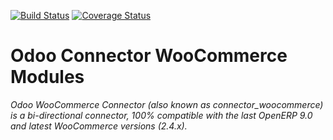 [![Build Status](https://travis-ci.org/OCA/connector-woocommerce.svg?branch=9.0)](https://travis-ci.org/OCA/connector-woocommerce)
[![Coverage Status](https://coveralls.io/repos/OCA/connector-woocommerce/badge.svg?branch=9.0&service=github)](https://coveralls.io/github/OCA/connector-woocommerce?branch=9.0)

Odoo Connector WooCommerce Modules
===================================
*Odoo WooCommerce Connector (also known as connector_woocommerce) is a bi-directional connector, 100% compatible with the last OpenERP 9.0 and latest WooCommerce versions (2.4.x).*

[//]: # (addons)
[//]: # (end addons)
